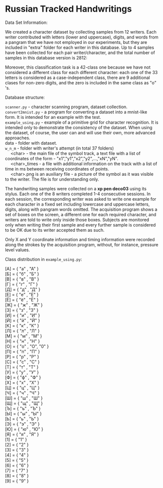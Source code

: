 # Russian Tracked Handwritings

Data Set Information:

We created a character dataset by collecting samples from 12 writers. Each writer contributed with letters (lower and uppercase), digits, and words from a pangram that we have not employed in our experiments, but they are included in "extra" folder for each writer in this database. Up to 4 samples have been collected for each pair writer/character, and the total number of samples in this database version is 2812:


Moreover, this classification task is a 42-class one because we have not considered a different class for each different character: each one of the 33 letters is considered as a case-independent class, there are 9 additional clases for non-zero digits, and the zero is included in the same class as "о" 's.

Database structure:

```scanner.py``` - character scanning program, dataset collection.  
```convert2mnist.py``` - a program for converting a dataset into a mnist-like form. It is intended for an example with the test.  
```example_using.py``` - example of a primitive grid for character recognition. It is intended only to demonstrate the consistency of the dataset. When using the dataset, of course, the user can and will use their own, more advanced approaches.  
data - folder with dataset.  
```w_n_m``` - folder with writer's attempt (in total 37 folders)  
&emsp;       \<char\> - the main file of the symbol track, a text file with a list of coordinates of the form - "x1","y1","x2","y2",...,"xN","yN".  
&emsp;       \<char\>_times - a file with additional information on the track with a list of time in ms between receiving coordinates of points.  
&emsp;       \<char\>.png is an auxiliary file - a picture of the symbol as it was visible to the writer. The file is for understanding only.  
 


The handwriting samples were collected on a **xp pen deco03** using its stylus. Each one of the 8 writers completed 1-4 consecutive sessions. In each session, the corresponding writer was asked to write one example for each character in a fixed set including lowercase and uppercase letters, digits, along with pangram words omitted. The acquisition program shows a set of boxes on the screen, a different one for each required character, and writers are told to write only inside those boxes. Subjects are monitored only when writing their first sample and every further sample is considered to be OK due to its writer accepted them as such.

Only X and Y coordinate information and timing information were recorded along the strokes by the acquisition program, without, for instance, pressure level values.

Class distribution in ```example_using.py```:
              
[A] = { "а" , "А" }  
[Б] = { "б" , "Б" }         
[В] = { "в" , "В" }  
[Г] = { "г" , "Г" }  
[Д] = { "д" , "Д" }  
[Е] = { "е" , "Е" }        
[Ё] = { "ё" , "Ё" }            
[Ж] = { "ж" , "Ж" }            
[З] = { "з" , "З" }             
[И] = { "и" , "И" }                
[Й] = { "й" , "Й" }               
[К] = { "к" , "К" }                
[Л] = { "л" , "Л" }                
[М] = { "м" , "М" }                
[Н] = { "н" , "Н" }               
[О] = { "о" , "О", "0" }              
[П] = { "п" , "П" }               
[Р] = { "р" , "Р" }                
[С] = { "с" , "С" }                
[Т] = { "т" , "Т" }                
[У] = { "у" , "У" }                
[Ф] = { "ф" , "Ф" }               
[Х] = { "х" , "Х" }               
[Ц] = { "ц" , "Ц" }               
[Ч] = { "ч" , "Ч" }                
[Ш] = { "ш" , "Ш" }                
[Щ] = { "щ" , "Щ" }                
[Ъ] = { "ъ" , "Ъ" }               
[Ы] = { "ы" , "Ы" }                
[Ь] = { "ь" , "Ь" }               
[Э] = { "э" , "Э" }               
[Ю] = { "ю" , "Ю" }                
[Я] = { "я" , "Я" }                
[1] = { "1" }                
[2] = { "2" }               
[3] = { "3" }               
[4] = { "4" }                
[5] = { "5" }                
[6] = { "6" }                
[7] = { "7" }               
[8] = { "8" }                
[9] = { "9" }  
